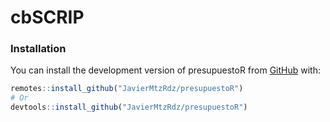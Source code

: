 # cbSCRIP

### Installation

You can install the development version of presupuestoR from
[GitHub](https://github.com/) with:

``` r
remotes::install_github("JavierMtzRdz/presupuestoR")
# Or
devtools::install_github("JavierMtzRdz/presupuestoR")   
```
